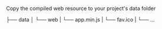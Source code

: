 Copy the compiled web resource to your project's data folder

├── data
│   └── web
|       └── app.min.js
|       └── fav.ico
|       └── ...
